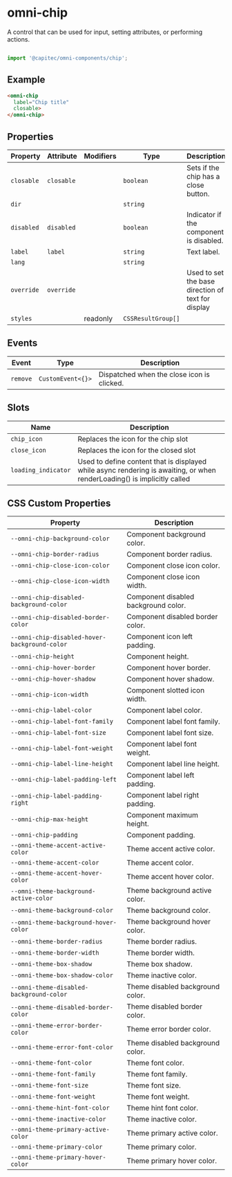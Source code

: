 # omni-chip

A control that can be used for input, setting attributes, or performing actions.

```js

import '@capitec/omni-components/chip';
```

## Example

```html
<omni-chip
  label="Chip title"
  closable>
</omni-chip>
```

## Properties

| Property   | Attribute  | Modifiers | Type               | Description                                      |
|------------|------------|-----------|--------------------|--------------------------------------------------|
| `closable` | `closable` |           | `boolean`          | Sets if the chip has a close button.             |
| `dir`      |            |           | `string`           |                                                  |
| `disabled` | `disabled` |           | `boolean`          | Indicator if the component is disabled.          |
| `label`    | `label`    |           | `string`           | Text label.                                      |
| `lang`     |            |           | `string`           |                                                  |
| `override` | `override` |           |                    | Used to set the base direction of text for display |
| `styles`   |            | readonly  | `CSSResultGroup[]` |                                                  |

## Events

| Event    | Type              | Description                                |
|----------|-------------------|--------------------------------------------|
| `remove` | `CustomEvent<{}>` | Dispatched when the close icon is clicked. |

## Slots

| Name                | Description                                      |
|---------------------|--------------------------------------------------|
| `chip_icon`         | Replaces the icon for the chip slot              |
| `close_icon`        | Replaces the icon for the closed slot            |
| `loading_indicator` | Used to define content that is displayed while async rendering is awaiting, or when renderLoading() is implicitly called |

## CSS Custom Properties

| Property                                      | Description                          |
|-----------------------------------------------|--------------------------------------|
| `--omni-chip-background-color`                | Component background color.          |
| `--omni-chip-border-radius`                   | Component border radius.             |
| `--omni-chip-close-icon-color`                | Component close icon color.          |
| `--omni-chip-close-icon-width`                | Component close icon width.          |
| `--omni-chip-disabled-background-color`       | Component disabled background color. |
| `--omni-chip-disabled-border-color`           | Component disabled border color.     |
| `--omni-chip-disabled-hover-background-color` | Component icon left padding.         |
| `--omni-chip-height`                          | Component height.                    |
| `--omni-chip-hover-border`                    | Component hover border.              |
| `--omni-chip-hover-shadow`                    | Component hover shadow.              |
| `--omni-chip-icon-width`                      | Component slotted icon width.        |
| `--omni-chip-label-color`                     | Component label color.               |
| `--omni-chip-label-font-family`               | Component label font family.         |
| `--omni-chip-label-font-size`                 | Component label font size.           |
| `--omni-chip-label-font-weight`               | Component label font weight.         |
| `--omni-chip-label-line-height`               | Component label line height.         |
| `--omni-chip-label-padding-left`              | Component label left padding.        |
| `--omni-chip-label-padding-right`             | Component label right padding.       |
| `--omni-chip-max-height`                      | Component maximum height.            |
| `--omni-chip-padding`                         | Component padding.                   |
| `--omni-theme-accent-active-color`            | Theme accent active color.           |
| `--omni-theme-accent-color`                   | Theme accent color.                  |
| `--omni-theme-accent-hover-color`             | Theme accent hover color.            |
| `--omni-theme-background-active-color`        | Theme background active color.       |
| `--omni-theme-background-color`               | Theme background color.              |
| `--omni-theme-background-hover-color`         | Theme background hover color.        |
| `--omni-theme-border-radius`                  | Theme border radius.                 |
| `--omni-theme-border-width`                   | Theme border width.                  |
| `--omni-theme-box-shadow`                     | Theme box shadow.                    |
| `--omni-theme-box-shadow-color`               | Theme inactive color.                |
| `--omni-theme-disabled-background-color`      | Theme disabled background color.     |
| `--omni-theme-disabled-border-color`          | Theme disabled border color.         |
| `--omni-theme-error-border-color`             | Theme error border color.            |
| `--omni-theme-error-font-color`               | Theme disabled background color.     |
| `--omni-theme-font-color`                     | Theme font color.                    |
| `--omni-theme-font-family`                    | Theme font family.                   |
| `--omni-theme-font-size`                      | Theme font size.                     |
| `--omni-theme-font-weight`                    | Theme font weight.                   |
| `--omni-theme-hint-font-color`                | Theme hint font color.               |
| `--omni-theme-inactive-color`                 | Theme inactive color.                |
| `--omni-theme-primary-active-color`           | Theme primary active color.          |
| `--omni-theme-primary-color`                  | Theme primary color.                 |
| `--omni-theme-primary-hover-color`            | Theme primary hover color.           |
